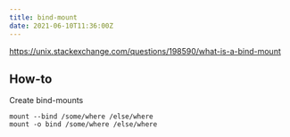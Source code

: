 ```yaml
---
title: bind-mount
date: 2021-06-10T11:36:00Z
---
```


https://unix.stackexchange.com/questions/198590/what-is-a-bind-mount

## How-to
Create bind-mounts
```
mount --bind /some/where /else/where
mount -o bind /some/where /else/where
```
